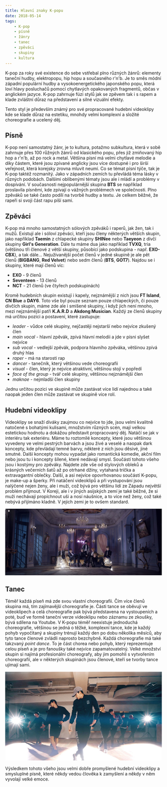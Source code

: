```yaml
---
title: Hlavní znaky K-popu
date: 2018-05-14
tags: 
    - K-pop
    - písně
    - žánry
    - tanec
    - zpěváci
    - skupiny
    - kultura
---
```


K-pop za roky své existence do sebe vstřebal plno různých žánrů: elementy taneční hudby, elektropopu, hip hopu a současného r'n'b. Je to směs módní západní populární hudby a vysokoenergetického japonského popu, která loví hlavy posluchačů pomocí chytlavých opakovaných fragmentů, občas v anglickém jazyce. K-pop zahrnuje fúzi stylů jak se zpěvem tak i s rapem a klade zvláštní důraz na představení a silné vizuální efekty.

Tento styl je především známý pro své propracované hudební videoklipy kde se klade důraz na estetiku, mnohdy velmi komplexní a složité choreografie a ucelený děj.

## Písně
K-pop není samostatný žánr, je to kultura, potažmo subkultura, která v sobě zahrnuje přes 100 růžných žánrů od klasického popu, přes již zmiňovaný hip hop a r'n'b, až po rock a metal. Většina písní má velmi chytlavé melodie a díky částem, které jsou zpívané anglicky jsou více dostupné i pro širší veřejnost, která korejsky zrovna mluvit neumí.
Co se témat písní týče, tak je K-pop taktéž rozmanitý. Jako v západních zemích tu převládá téma lásky v různých podobách. Dalšími oblíbenými tématy jsou ale i mládí a problémy v dospívání. V současnosti nejpopulárnější skupina **BTS** se například proslavila písněmi, kde zpívají o vážných problémech ve společnosti. Plno zpěváků se také často podílí na tvorbě hudby a textu. Je celkem běžné, že rapeři si svoji část rapu píší sami.

## Zpěváci
K-pop má mnoho samostatných sólových zpěváků i raperů, jak žen, tak i mužů. Existují ale i sóloví zpěváci, kteří jsou členy některých větších skupin, jako například **Taemin** z chlapecké skupiny **SHINee** nebo **Taeyeon** z dívčí skupiny **Girl's Generation**.
Dále tu máme dua jako například **TVXQ**, tria (většinou tři členové z větší skupiny, působící jako podskupina - např. **EXO-CBX**), a tak dále... Nejužívanější počet členů v jedné skupině je ale pět členů (**BIGBANG**, **Red Velvet**) nebo sedm členů (**BTS**, **GOT7**). Najdou se i skupiny, které mají členů víc:
+ **EXO** - 9 členů
+ **Seventeen** - 13 členů
+ **NCT** - 21 členů (ve čtyřech podskupinách)

Kromě hudebních skupin existují i kapely, nejznámější z nich jsou **FT Island**, **CN Blue** a **DAY6**.
Toto vše byl pouze seznam pouze chlapeckých, či pouze dívčích skupin, máme zde ale i smíšené skupiny, i když jich není mnoho, mezi nejznámější patři **K.A.R.D** a **Akdong Musician**.
Každý ze členů skupiny má určitou pozici a postavení, které zastupuje:
+ *leader* - vůdce celé skupiny, nejčastěji nejstarší nebo nejvíce zkušený člen
+ *main vocal* - hlavní zpěvák, zpívá hlavní melodii a jde v písni slyšet nejvíce
+ *sub vocal* - vedlejší zpěvák, podpora hlavního zpěváka, většinou zpívá druhý hlas
+ *raper* - má na starosti rap
+ *dancer* - tanečník, který většinou vede choreografii
+ *visual* - člen, který je nejvíce atraktivní, většinou stojí v popředí
+ *face of the group* - tvář celé skupiny, většinou nejznámější člen
+ *maknae* - nejmladší člen skupiny

Jednu určitou pozici ve skupině může zastávat více lidí najednou a také naopak jeden člen může zastávat ve skupině více rolí.

## Hudební videoklipy
Videoklipy se snaží diváky zaujmou co nejvíce to jde, jsou velmi kvalitně natočené s bohatými kulisami, množstvím různých scén, mají velkou estetickou hodnotu a dokážou představit propracovaný děj.
Natáčí se jak v interiéru tak exteriéru. Máme tu roztomilé koncepty, které jsou většinou vyvedeny ve velmi pestrých barvách a jsou živé a veselé a naopak dark koncepty, kde převládají temné barvy, některé z nich jsou děsivé, jiné smutné. Další koncepty mohou vypadat jako romantická komedie, akční film nebo jsou tu i koncepty šílené, které nedávají smysl.
Součástí tohoto všeho jsou i kostýmy pro zpěváky. Najdete zde vše od stylových obleků a krásných večerních šatů až po otrhané džíny, vytahaná trička a extravagantní oblečky.
Další, a asi nejvíce opovrhovanou součástí K-popu, je make-up a šperky. Při natáčení videoklipů a při vystupování jsou nalýčené nejen ženy, ale i muži, což bývá pro většinu lidí ze Západu největší problém přijmout. V Koreji, ale i v jiných asijských zemí je také běžné, že si muži nechávají propíchnout uši a nosí náušnice, a to více než ženy, což také nebývá přijímáno kladně. V jejich zemi je to ovšem standard.

<img src="picture1.jpg" alt="BTS">

## Tanec
Téměř každá píseň má zde svou vlastní choreografii. Čím více členů skupina má, tím zajímavější choreografie je. Části tance se oběvují ve videoklipech a celá choreografie pak bývá představena na vystoupeních a poté, buď ve formě taneční verze videoklipu nebo záznamu ze zkoušky, bývá sdílena na Youtube. V K-popu téměř neexistuje jednoduchá choreografie, většinou se jedná o těžké, komplexní tance, kde je každý pohyb vypočítaný a skupiny trénují každý den po dobu několika měsíců, aby tyto tance členové zvládli naprosto bezchybně.
Každá choreografie má také takzvaný *point dance*. To je část chorea nebo pohyb, který reprezentuje celou píseň a je pro fanoušky také nejvíce zapamatovatelný.
Velké množství skupin si najímá profesionální choreografy, aby jim pomohli s vytvořením choreografií, ale v některých skupinách jsou členové, kteří se tvorby tance ujímají sami.

<img src="picture2.jpg" alt="EXO">

Výsledkem tohoto všeho jsou velmi dobře promyšlené hudební videoklipy a smysluplné písně, které někdy vedou člověka k zamyšlení a někdy v něm vyvolají velké emoce.